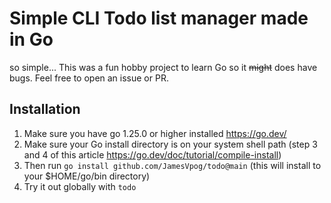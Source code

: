 # Simple CLI Todo list manager made in Go 

so simple... This was a fun hobby project to learn Go so it ~~might~~ does have bugs. Feel free to open an issue or PR.

## Installation 

1. Make sure you have go 1.25.0 or higher installed https://go.dev/
2. Make sure your Go install directory is on your system shell path (step 3 and 4 of this article https://go.dev/doc/tutorial/compile-install)
3. Then run `go install github.com/JamesVpog/todo@main` (this will install to your $HOME/go/bin directory) 
4. Try it out globally with `todo`